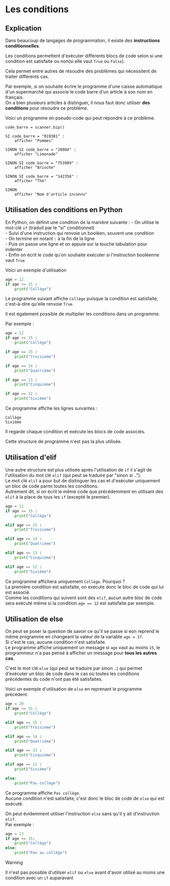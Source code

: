 # Les conditions  

## Explication  
Dans beaucoup de langages de programmation, il existe des __instructions conditionnelles__.    


Les conditions permettent d'exécuter différents blocs de code selon si une condition est satisfaite ou non(si elle vaut `True` ou `False`).

Cela permet entre autres de résoudre des problèmes qui nécessitent de traiter différents cas.   

Par exemple, si on souhaite écrire le programme d'une caisse automatique d'un supermarché qui associe le code barre d'un article à son nom en français.  
On a bien plusieurs articles à distinguer, il nous faut donc utiliser __des conditions__ pour résoudre ce problème.  


Voici un programme en pseudo-code qui peut répondre à ce problème.
```Pseudo  
code_barre = scanner.bip()

SI code_barre = "019381" :
    afficher "Pommes"

SINON SI code_barre = "28984" :
    afficher "Limonade"

SINON SI code_barre = "753989" :
    afficher "Brioche"

SINON SI code_barre = "142356" :
    afficher "Thé"

SINON 
    afficher "Nom d'article inconnu" 
```

## Utilisation des conditions en Python  

En Python, on définit une condition de la manière suivante :
    - On utilise le mot-clé `if` (traduit par le "si" conditionnel)   
    - Suivi d'une instruction qui renvoie un booléen, souvent une condition    
    - On termine en notant `:` à la fin de la ligne   
    - Puis on passe une ligne et on appuie sur la touche tabulation pour indenter  
    - Enfin on écrit le code qu'on souhaite exécuter si l'instruction booléenne vaut `True`  

Voici un exemple d'utilisation 
```Python  
age = 12
if age <= 15 :
    print("Collège")
```

Le programme suivant affiche `Collège` puisque la condition est satisfaite, c'est-à-dire qu'elle renvoie `True`.    


Il est également possible de multiplier les conditions dans un programme.    

Par exemple :   

```Python  
age = 12
if age <= 15 :
    print("Collège")

if age == 15 :
    print("Troisieme")

if age == 14 :
    print("Quatrième")

if age == 13 :
    print("Cinquième")

if age == 12 :
    print("Sixième")
```


Ce programme affiche les lignes suivantes :
```
Collège  
Sixième  
```
Il regarde chaque condition et exécute les blocs de code associés.  

Cette structure de programme n'est pas la plus utilisée.    


## Utilisation d'elif  
Une autre structure est plus utilisée après l'utilisation de `if` il s'agit de l'utilisation du mot clé `elif` (qui peut se traduire par "sinon si ..").  
Le mot clé `elif` a pour but de distinguer les cas et d'exécuter uniquement un bloc de code parmi toutes les conditions.  
Autrement dit, si on écrit le même code que précédemment en utilisant des `elif` à la place de tous les `if` (excepté le premier).  

```Python  
age = 12
if age <= 15 :
    print("Collège")

elif age == 15 :
    print("Troisieme")

elif age == 14 :
    print("Quatrième")

elif age == 13 :
    print("Cinquième")

elif age == 12 :
    print("Sixième")
```
Ce programme affichera uniquement `Collège`. Pourquoi ?   
La première condition est satisfaite, on exécute donc le bloc de code qui lui est associé.  
Comme les conditions qui suivent sont des `elif`, aucun autre bloc de code sera exécuté même si la condition `age == 12` est satisfaite par exemple.    




## Utilisation de else  

On peut se poser la question de savoir ce qu'il se passe si eon reprend le même programme en changeant la valeur de la variable `age = 17`.  
Si c'est le cas, aucune condition n'est satisfaite.   
Le programme affiche uniquement un message si `age` vaut au moins `15`, le programmeur n'a pas pensé à afficher un message pour __tous les autres cas__.  

C'est le mot clé `else` (qui peut se traduire par sinon ..) qui permet d'exécuter un bloc de code dans le cas où toutes les conditions précédentes du code n'ont pas été satisfaites.     

Voici un exemple d'utilisation de `else` en reprenant le programme précédent.    
```Python  
age = 20
if age <= 15 :
    print("Collège")

elif age == 15 :
    print("Troisieme")

elif age == 14 :
    print("Quatrième")

elif age == 13 :
    print("Cinquième")

elif age == 12 :
    print("Sixième")

else: 
    print("Pas collège")
```

Ce programme affiche `Pas collège`.   
Aucune condition n'est satisfaite, c'est donc le bloc de code de `else` qui est exécuté.  

On peut évidemment utiliser l'instruction `else` sans qu'il y ait d'instruction `elif`.  
Par exemple :
```Python
age = 13
if age <= 15:
    print("Collège")
else:
    print("Pas au collège")
```  

> [!WARNING] 
> Il n'est pas possible d'utiliser `elif` ou `else` avant d'avoir utilisé au moins une condition avec un `if` auparavant